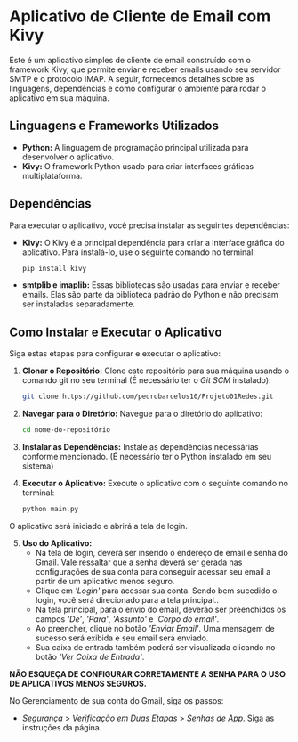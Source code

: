# Aplicativo de Cliente de Email com Kivy

Este é um aplicativo simples de cliente de email construído com o framework Kivy, que permite enviar e receber emails usando seu servidor SMTP e o protocolo IMAP. A seguir, fornecemos detalhes sobre as linguagens, dependências e como configurar o ambiente para rodar o aplicativo em sua máquina.

## Linguagens e Frameworks Utilizados

- **Python:** A linguagem de programação principal utilizada para desenvolver o aplicativo.
- **Kivy:** O framework Python usado para criar interfaces gráficas multiplataforma.

## Dependências

Para executar o aplicativo, você precisa instalar as seguintes dependências:

- **Kivy:** O Kivy é a principal dependência para criar a interface gráfica do aplicativo. Para instalá-lo, use o seguinte comando no terminal:

   ```bash
   pip install kivy
- **smtplib e imaplib:** Essas bibliotecas são usadas para enviar e receber emails. Elas são parte da biblioteca padrão do Python e não precisam ser instaladas separadamente.

## Como Instalar e Executar o Aplicativo

Siga estas etapas para configurar e executar o aplicativo:

1. **Clonar o Repositório:**
   Clone este repositório para sua máquina usando o comando git no seu terminal (É necessário ter o _Git SCM_ instalado):

   ```bash
   git clone https://github.com/pedrobarcelos10/Projeto01Redes.git

2. **Navegar para o Diretório:**
   Navegue para o diretório do aplicativo:

   ```bash
   cd nome-do-repositório

3. **Instalar as Dependências:**
   Instale as dependências necessárias conforme mencionado. (É necessário ter o Python instalado em seu sistema)

4. **Executar o Aplicativo:**
   Execute o aplicativo com o seguinte comando no terminal:

   ```bash
   python main.py

O aplicativo será iniciado e abrirá a tela de login.

5. **Uso do Aplicativo:**
   - Na tela de login, deverá ser inserido o endereço de email e senha do Gmail. Vale ressaltar que a senha deverá ser gerada nas configurações de sua conta para conseguir acessar seu email a partir de um aplicativo menos seguro.
   - Clique em _'Login'_ para acessar sua conta. Sendo bem sucedido o login, você será direcionado para a tela principal..
   - Na tela principal, para o envio do email, deverão ser preenchidos os campos _'De'_, _'Para'_, _'Assunto'_ e _'Corpo do email'_.
   - Ao preencher, clique no botão _'Enviar Email'_. Uma mensagem de sucesso será exibida e seu email será enviado.
   - Sua caixa de entrada também poderá ser visualizada clicando no botão _'Ver Caixa de Entrada'_.

**NÃO ESQUEÇA DE CONFIGURAR CORRETAMENTE A SENHA PARA O USO DE APLICATIVOS MENOS SEGUROS.**

No Gerenciamento de sua conta do Gmail, siga os passos:
- _Segurança_ > _Verificação em Duas Etapas_ > _Senhas de App_. Siga as instruções da página.

